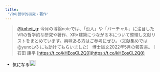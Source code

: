 ```yaml
---
title:
 'VRの哲学的研究・著作'
---
```


> [@koheii_g](https://twitter.com/koheii_g/status/1531952416714657792): 今月の博論noteでは、「没入」や「バーチャル」に注目したVRの哲学的な研究や著作、XR×建築につながる本について整理し文献リストをまとめています。興味ある方はご参考にぜひ。（文献集めでは @yunoLv3 にも助けてもらいました）
> 博士論文2022年5月の報告書。｜石田 康平 [https://t.co/kHEosCL2Q0](https://t.co/kHEosCL2Q0)
- 気になる<img src='https://scrapbox.io/api/pages/blu3mo-public/blu3mo/icon' alt='blu3mo.icon' height="19.5"/>
